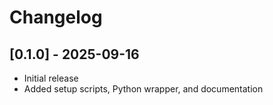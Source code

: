 # Changelog

## [0.1.0] - 2025-09-16
- Initial release
- Added setup scripts, Python wrapper, and documentation

